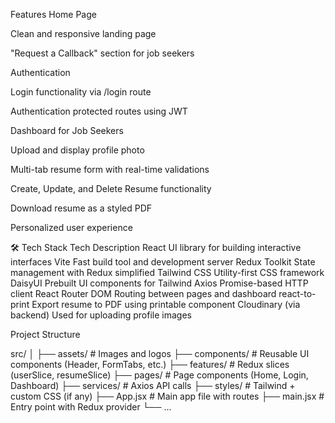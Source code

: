 Features
Home Page

Clean and responsive landing page

"Request a Callback" section for job seekers

Authentication

Login functionality via /login route

Authentication protected routes using JWT

Dashboard for Job Seekers

Upload and display profile photo

Multi-tab resume form with real-time validations

Create, Update, and Delete Resume functionality

Download resume as a styled PDF

Personalized user experience

🛠 Tech Stack
Tech	Description
React	UI library for building interactive interfaces
Vite	Fast build tool and development server
Redux Toolkit	State management with Redux simplified
Tailwind CSS	Utility-first CSS framework
DaisyUI	Prebuilt UI components for Tailwind
Axios	Promise-based HTTP client
React Router DOM	Routing between pages and dashboard
react-to-print	Export resume to PDF using printable component
Cloudinary	(via backend) Used for uploading profile images


Project Structure

src/
│
├── assets/              # Images and logos
├── components/          # Reusable UI components (Header, FormTabs, etc.)
├── features/            # Redux slices (userSlice, resumeSlice)
├── pages/               # Page components (Home, Login, Dashboard)
├── services/            # Axios API calls
├── styles/              # Tailwind + custom CSS (if any)
├── App.jsx              # Main app file with routes
├── main.jsx             # Entry point with Redux provider
└── ...
